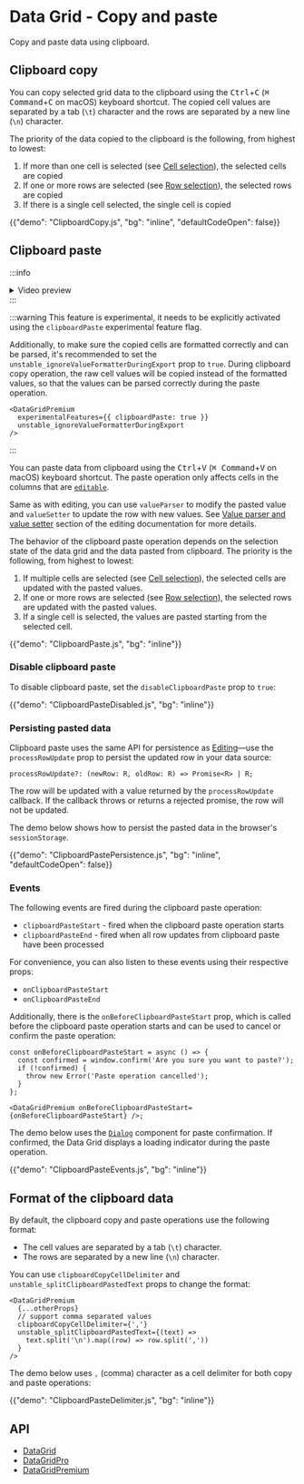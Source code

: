 # Data Grid - Copy and paste

<p class="description">Copy and paste data using clipboard.</p>

## Clipboard copy

You can copy selected grid data to the clipboard using the <kbd class="key">Ctrl</kbd>+<kbd class="key">C</kbd> (<kbd class="key">⌘ Command</kbd>+<kbd class="key">C</kbd> on macOS) keyboard shortcut.
The copied cell values are separated by a tab (`\t`) character and the rows are separated by a new line (`\n`) character.

The priority of the data copied to the clipboard is the following, from highest to lowest:

1. If more than one cell is selected (see [Cell selection<span class="plan-premium" title="Premium plan"></span>](/x/react-data-grid/cell-selection/)), the selected cells are copied
2. If one or more rows are selected (see [Row selection](/x/react-data-grid/row-selection/)), the selected rows are copied
3. If there is a single cell selected, the single cell is copied

{{"demo": "ClipboardCopy.js", "bg": "inline", "defaultCodeOpen": false}}

## Clipboard paste [<span class="plan-premium"></span>](/x/introduction/licensing/#premium-plan 'Premium plan')

:::info

<details style="margin: 0">
  <summary markdown="span">Video preview</summary>
  <video muted loop playsinline controls style="margin-top: 8px">
    <source src="https://github-production-user-asset-6210df.s3.amazonaws.com/13808724/237996024-abfcb5c6-9db6-4677-9ba7-ae97de441080.mov" type="video/mp4" />
  </video>
</details>
:::

:::warning
This feature is experimental, it needs to be explicitly activated using the `clipboardPaste` experimental feature flag.

Additionally, to make sure the copied cells are formatted correctly and can be parsed,
it's recommended to set the `unstable_ignoreValueFormatterDuringExport` prop to `true`.
During clipboard copy operation, the raw cell values will be copied instead of the formatted values,
so that the values can be parsed correctly during the paste operation.

```tsx
<DataGridPremium
  experimentalFeatures={{ clipboardPaste: true }}
  unstable_ignoreValueFormatterDuringExport
/>
```

:::

You can paste data from clipboard using the <kbd class="key">Ctrl</kbd>+<kbd class="key">V</kbd> (<kbd class="key">⌘ Command</kbd>+<kbd class="key">V</kbd> on macOS) keyboard shortcut.
The paste operation only affects cells in the columns that are [`editable`](/x/react-data-grid/editing/#making-a-column-editable).

Same as with editing, you can use `valueParser` to modify the pasted value and `valueSetter` to update the row with new values.
See [Value parser and value setter](/x/react-data-grid/editing/#value-parser-and-value-setter) section of the editing documentation for more details.

The behavior of the clipboard paste operation depends on the selection state of the data grid and the data pasted from clipboard.
The priority is the following, from highest to lowest:

1. If multiple cells are selected (see [Cell selection<span class="plan-premium" title="Premium plan"></span>](/x/react-data-grid/cell-selection/)), the selected cells are updated with the pasted values.
2. If one or more rows are selected (see [Row selection](/x/react-data-grid/row-selection/)), the selected rows are updated with the pasted values.
3. If a single cell is selected, the values are pasted starting from the selected cell.

{{"demo": "ClipboardPaste.js", "bg": "inline"}}

### Disable clipboard paste

To disable clipboard paste, set the `disableClipboardPaste` prop to `true`:

{{"demo": "ClipboardPasteDisabled.js", "bg": "inline"}}

### Persisting pasted data

Clipboard paste uses the same API for persistence as [Editing](/x/react-data-grid/editing/#server-side-persistence)—use the `processRowUpdate` prop to persist the updated row in your data source:

```tsx
processRowUpdate?: (newRow: R, oldRow: R) => Promise<R> | R;
```

The row will be updated with a value returned by the `processRowUpdate` callback.
If the callback throws or returns a rejected promise, the row will not be updated.

The demo below shows how to persist the pasted data in the browser's `sessionStorage`.

{{"demo": "ClipboardPastePersistence.js", "bg": "inline", "defaultCodeOpen": false}}

### Events

The following events are fired during the clipboard paste operation:

- `clipboardPasteStart` - fired when the clipboard paste operation starts
- `clipboardPasteEnd` - fired when all row updates from clipboard paste have been processed

For convenience, you can also listen to these events using their respective props:

- `onClipboardPasteStart`
- `onClipboardPasteEnd`

Additionally, there is the `onBeforeClipboardPasteStart` prop, which is called before the clipboard paste operation starts
and can be used to cancel or confirm the paste operation:

```tsx
const onBeforeClipboardPasteStart = async () => {
  const confirmed = window.confirm('Are you sure you want to paste?');
  if (!confirmed) {
    throw new Error('Paste operation cancelled');
  }
};

<DataGridPremium onBeforeClipboardPasteStart={onBeforeClipboardPasteStart} />;
```

The demo below uses the [`Dialog`](/material-ui/react-dialog/) component for paste confirmation.
If confirmed, the Data Grid displays a loading indicator during the paste operation.

{{"demo": "ClipboardPasteEvents.js", "bg": "inline"}}

## Format of the clipboard data

By default, the clipboard copy and paste operations use the following format:

- The cell values are separated by a tab (`\t`) character.
- The rows are separated by a new line (`\n`) character.

You can use `clipboardCopyCellDelimiter` and `unstable_splitClipboardPastedText` props to change the format:

```tsx
<DataGridPremium
  {...otherProps}
  // support comma separated values
  clipboardCopyCellDelimiter={','}
  unstable_splitClipboardPastedText={(text) =>
    text.split('\n').map((row) => row.split(','))
  }
/>
```

The demo below uses `,` (comma) character as a cell delimiter for both copy and paste operations:

{{"demo": "ClipboardPasteDelimiter.js", "bg": "inline"}}

## API

- [DataGrid](/x/api/data-grid/data-grid/)
- [DataGridPro](/x/api/data-grid/data-grid-pro/)
- [DataGridPremium](/x/api/data-grid/data-grid-premium/)
